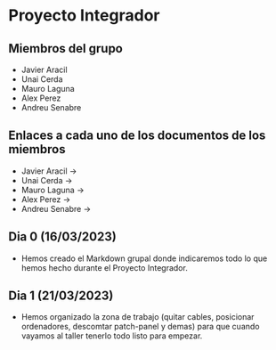 # Proyecto Integrador

## Miembros del grupo
- Javier Aracil
- Unai Cerda
- Mauro Laguna
- Alex Perez
- Andreu Senabre

## Enlaces a cada uno de los documentos de los miembros
- Javier Aracil →
- Unai Cerda →
- Mauro Laguna →
- Alex Perez →
- Andreu Senabre →

## Dia 0 (16/03/2023)
- Hemos creado el Markdown grupal donde indicaremos todo lo que hemos hecho durante el Proyecto Integrador.

## Dia 1 (21/03/2023)
- Hemos organizado la zona de trabajo (quitar cables, posicionar ordenadores, descomtar patch-panel y demas) para que cuando vayamos al taller tenerlo todo listo para empezar.
